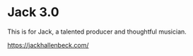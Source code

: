 # Jack 3.0

This is for Jack, a talented producer and thoughtful musician.   

https://jackhallenbeck.com/
